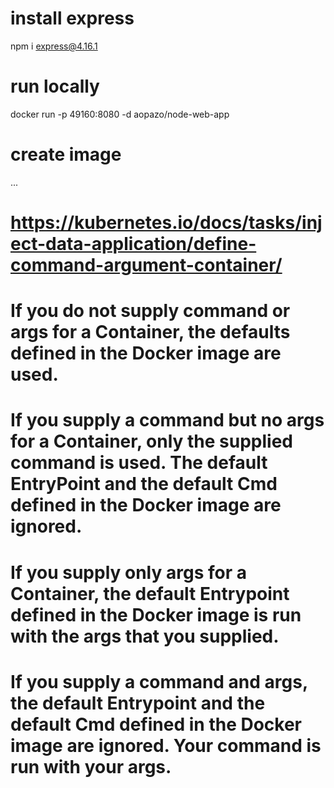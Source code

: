 
# install express 
npm i express@4.16.1

# run locally
docker run -p 49160:8080 -d aopazo/node-web-app

# create image
...

# https://kubernetes.io/docs/tasks/inject-data-application/define-command-argument-container/

# If you do not supply command or args for a Container, the defaults defined in the Docker image are used.
# If you supply a command but no args for a Container, only the supplied command is used. The default EntryPoint and the default Cmd defined in the Docker image are ignored.
# If you supply only args for a Container, the default Entrypoint defined in the Docker image is run with the args that you supplied.
# If you supply a command and args, the default Entrypoint and the default Cmd defined in the Docker image are ignored. Your command is run with your args.
